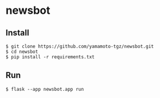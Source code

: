 # newsbot

## Install

```
$ git clone https://github.com/yamamoto-tgz/newsbot.git
$ cd newsbot
$ pip install -r requirements.txt
```

## Run

```
$ flask --app newsbot.app run
```
